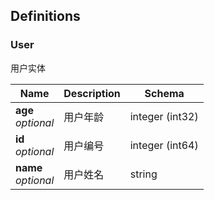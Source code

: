 
<a name="definitions"></a>
## Definitions

<a name="user"></a>
### User
用户实体


|Name|Description|Schema|
|---|---|---|
|**age**  <br>*optional*|用户年龄|integer (int32)|
|**id**  <br>*optional*|用户编号|integer (int64)|
|**name**  <br>*optional*|用户姓名|string|



